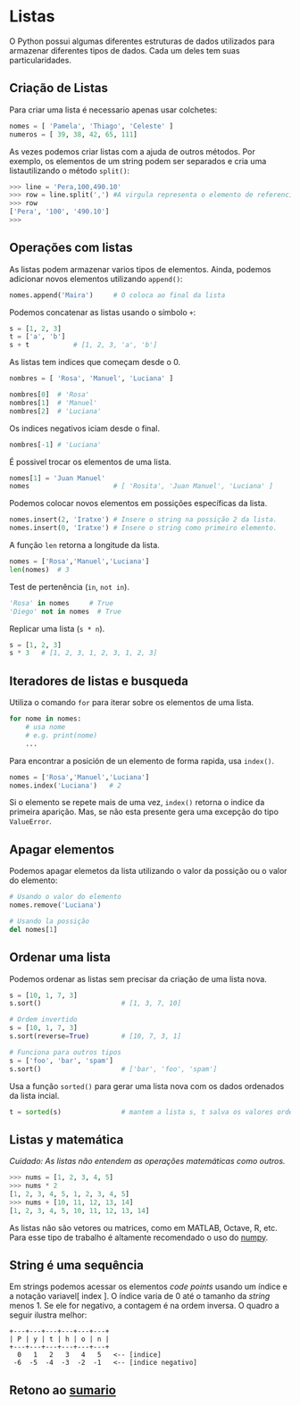 # Listas

O Python possui algumas diferentes estruturas de dados utilizados para armazenar diferentes tipos de dados. Cada um deles tem suas particularidades.

## Criação de Listas

Para criar uma lista é necessario apenas usar colchetes:

```python
nomes = [ 'Pamela', 'Thiago', 'Celeste' ]
numeros = [ 39, 38, 42, 65, 111]
```

As vezes podemos criar listas com a ajuda de outros métodos. Por exemplo, os elementos de um string podem ser separados e cria uma listautilizando o método `split()`:

```python
>>> line = 'Pera,100,490.10'
>>> row = line.split(',') #A virgula representa o elemento de referencia para separar o string
>>> row
['Pera', '100', '490.10']
>>>
```

## Operações com listas

As listas podem armazenar varios tipos de elementos. Ainda, podemos adicionar novos elementos utilizando `append()`:

```python
nomes.append('Maira')     # O coloca ao final da lista
```

Podemos concatenar as listas usando o símbolo `+`:

```python
s = [1, 2, 3]
t = ['a', 'b']
s + t           # [1, 2, 3, 'a', 'b']
```

As listas tem indices que começam desde o 0.

```python
nombres = [ 'Rosa', 'Manuel', 'Luciana' ]

nombres[0]  # 'Rosa'
nombres[1]  # 'Manuel'
nombres[2]  # 'Luciana'
```

Os indices negativos iciam desde o final.

```python
nombres[-1] # 'Luciana'
```

É possivel trocar os elementos de uma lista.

```python
nomes[1] = 'Juan Manuel'
nomes                     # [ 'Rosita', 'Juan Manuel', 'Luciana' ]
```

Podemos colocar novos elementos em possições específicas da lista.

```python
nomes.insert(2, 'Iratxe') # Insere o string na possição 2 da lista. 
nomes.insert(0, 'Iratxe') # Insere o string como primeiro elemento. 
```

A função `len` retorna a longitude da lista.

```python
nomes = ['Rosa','Manuel','Luciana']
len(nomes)  # 3
```

Test de pertenência (`in`, `not in`).

```python
'Rosa' in nomes     # True
'Diego' not in nomes  # True
```

Replicar uma lista (`s * n`).

```python
s = [1, 2, 3]
s * 3   # [1, 2, 3, 1, 2, 3, 1, 2, 3]
```

## Iteradores de listas e busqueda

Utiliza o comando `for` para iterar sobre os elementos de uma lista.

```python
for nome in nomes:
    # usa nome
    # e.g. print(nome)
    ...
```

Para encontrar a posición de un elemento de forma rapida, usa `index()`.

```python
nomes = ['Rosa','Manuel','Luciana']
nomes.index('Luciana')   # 2
```

Si o elemento se repete mais de uma vez, `index()` retorna o indice da primeira aparição. Mas, se não esta presente gera uma excepção do tipo `ValueError`.

## Apagar elementos

Podemos apagar elemetos da lista utilizando o valor da possição ou o valor do elemento:

```python
# Usando o valor do elemento
nomes.remove('Luciana')

# Usando la possição
del nomes[1]
```

## Ordenar uma lista

Podemos ordenar as listas sem precisar da criação de uma lista nova.

```python
s = [10, 1, 7, 3]
s.sort()                    # [1, 3, 7, 10]

# Ordem invertido
s = [10, 1, 7, 3]
s.sort(reverse=True)        # [10, 7, 3, 1]

# Funciona para outros tipos
s = ['foo', 'bar', 'spam']
s.sort()                    # ['bar', 'foo', 'spam']
```

Usa a função `sorted()` para gerar uma lista nova com os dados ordenados da lista incial.

```python
t = sorted(s)               # mantem a lista s, t salva os valores ordenados
```

## Listas y matemática

*Cuidado: As listas não entendem as operações matemáticas como outros.*

```python
>>> nums = [1, 2, 3, 4, 5]
>>> nums * 2
[1, 2, 3, 4, 5, 1, 2, 3, 4, 5]
>>> nums + [10, 11, 12, 13, 14]
[1, 2, 3, 4, 5, 10, 11, 12, 13, 14]
```

As listas não são vetores ou matrices, como em MATLAB, Octave, R, etc. Para esse tipo de trabalho é altamente recomendado o uso do [numpy](https://numpy.org).

## String é uma sequência

Em strings podemos acessar os elementos *code points* usando um índice e a notação variavel[ index ]. O índice varia de 0 até o tamanho da *string* menos 1. Se ele for negativo, a contagem é na ordem inversa. O quadro a seguir ilustra melhor:

~~~
+---+---+---+---+---+---+
| P | y | t | h | o | n |
+---+---+---+---+---+---+
  0   1   2   3   4   5   <-- [indice]
 -6  -5  -4  -3  -2  -1   <-- [indice negativo]
~~~

## Retono ao [sumario](./00_Resumo.md)